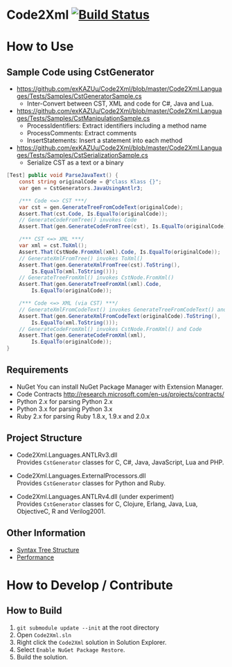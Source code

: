 Code2Xml [![Build Status](https://secure.travis-ci.org/exKAZUu/Code2Xml.png?branch=master)](http://travis-ci.org/exKAZUu/Code2Xml)
=================

# How to Use

## Sample Code using CstGenerator

- https://github.com/exKAZUu/Code2Xml/blob/master/Code2Xml.Languages/Tests/Samples/CstGeneratorSample.cs
  - Inter-Convert between CST, XML and code for C#, Java and Lua.
- https://github.com/exKAZUu/Code2Xml/blob/master/Code2Xml.Languages/Tests/Samples/CstManipulationSample.cs
  - ProcessIdentifiers: Extract identifiers including a method name
  - ProcessComments: Extract comments
  - InsertStatements: Insert a statement into each method
- https://github.com/exKAZUu/Code2Xml/blob/master/Code2Xml.Languages/Tests/Samples/CstSerializationSample.cs
  - Serialize CST as a text or a binary

```C#
[Test] public void ParseJavaText() {
    const string originalCode = @"class Klass {}";
    var gen = CstGenerators.JavaUsingAntlr3;

    /*** Code <=> CST ***/
    var cst = gen.GenerateTreeFromCodeText(originalCode);
    Assert.That(cst.Code, Is.EqualTo(originalCode));
    // GenerateCodeFromTree() invokes Code
    Assert.That(gen.GenerateCodeFromTree(cst), Is.EqualTo(originalCode));

    /*** CST <=> XML ***/
    var xml = cst.ToXml();
    Assert.That(CstNode.FromXml(xml).Code, Is.EqualTo(originalCode));
    // GenerateXmlFromTree() invokes ToXml()
    Assert.That(gen.GenerateXmlFromTree(cst).ToString(),
        Is.EqualTo(xml.ToString()));
    // GenerateTreeFromXml() invokes CstNode.FromXml()
    Assert.That(gen.GenerateTreeFromXml(xml).Code,
        Is.EqualTo(originalCode));

    /*** Code <=> XML (via CST) ***/
    // GenerateXmlFromCodeText() invokes GenerateTreeFromCodeText() and ToXml()
    Assert.That(gen.GenerateXmlFromCodeText(originalCode).ToString(),
        Is.EqualTo(xml.ToString()));
    // GenerateCodeFromXml() invokes CstNode.FromXml() and Code
    Assert.That(gen.GenerateCodeFromXml(xml),
        Is.EqualTo(originalCode));
}
```

## Requirements
* NuGet
You can install NuGet Package Manager with Extension Manager.  
* Code Contracts
http://research.microsoft.com/en-us/projects/contracts/
* Python 2.x for parsing Python 2.x
* Python 3.x for parsing Python 3.x
* Ruby 2.x for parsing Ruby 1.8.x, 1.9.x and 2.0.x

## Project Structure
- Code2Xml.Languages.ANTLRv3.dll  
Provides ```CstGenerator``` classes for C, C#, Java, JavaScript, Lua and PHP.

- Code2Xml.Languages.ExternalProcessors.dll  
Provides ```CstGenerator``` classes for Python and Ruby.

- Code2Xml.Languages.ANTLRv4.dll (under experiment)  
Provides ```CstGenerator``` classes for C, Clojure, Erlang, Java, Lua, ObjectiveC, R and Verilog2001.

## Other Information

- [Syntax Tree Structure](Schema.md)
- [Performance](Performance.md)

# How to Develop / Contribute

## How to Build

1. ```git submodule update --init``` at the root directory
1. Open ```Code2Xml.sln```
1. Right click the ```Code2Xml``` solution in Solution Explorer.
1. Select ```Enable NuGet Package Restore```.
1. Build the solution.
